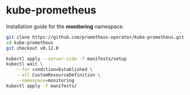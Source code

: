 # kube-prometheus
Installation guide for the **monitoring** namespace.

```bash
git clone https://github.com/prometheus-operator/kube-prometheus.git
cd kube-prometheus
git checkout v0.12.0

kubectl apply --server-side -f manifests/setup
kubectl wait \
	--for condition=Established \
	--all CustomResourceDefinition \
	--namespace=monitoring
kubectl apply -f manifests/
```
